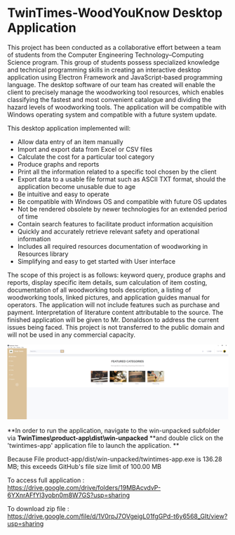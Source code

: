 # TwinTimes-WoodYouKnow Desktop Application

This project has been conducted as a collaborative effort between a team of students from the Computer Engineering Technology–Computing Science program. This group of students possess specialized knowledge and technical programming skills in creating an interactive desktop application using Electron Framework and JavaScript-based programming language. The desktop software of our team has created will enable the client to precisely manage the woodworking tool resources, which enables classifying the fastest and most convenient catalogue and dividing the hazard levels of woodworking tools. The application will be compatible with Windows operating system and compatible with a future system update.

This desktop application implemented will:
* Allow data entry of an item manually
* Import and export data from Excel or CSV files
* Calculate the cost for a particular tool category
* Produce graphs and reports
* Print all the information related to a specific tool chosen by the client
* Export data to a usable file format such as ASCII TXT format, should the application become unusable due to age
* Be intuitive and easy to operate
* Be compatible with Windows OS and compatible with future OS updates
* Not be rendered obsolete by newer technologies for an extended period of time
* Contain search features to facilitate product information acquisition
* Quickly and accurately retrieve relevant safety and operational information
* Includes all required resources documentation of woodworking in Resources library
* Simplifying and easy to get started with User interface

The scope of this project is as follows: keyword query, produce graphs and reports, display specific item details, sum calculation of item costing, documentation of all woodworking tools description, a listing of woodworking tools, linked pictures, and application guides manual for operators. The application will not include features such as purchase and payment. Interpretation of literature content attributable to the source. The finished application will be given to Mr. Donaldson to address the current issues being faced. This project is not transferred to the public domain and will not be used in any commercial capacity.

![Alt text](/fd1.png?raw=true "Screeshot 1")

**In order to run the application, navigate to the win-unpacked subfolder via **TwinTimes\product-app\dist\win-unpacked** **and double click on the 'twintimes-app' application file to launch the application. **


Because File product-app/dist/win-unpacked/twintimes-app.exe is 136.28 MB; this exceeds GitHub's file size limit of 100.00 MB

To access full application : https://drive.google.com/drive/folders/19MBAcvdvP-6YXnrAFfYl3yobn0m8W7GS?usp=sharing

To download zip file : https://drive.google.com/file/d/1V0rpJ7OVgeigL01fgGPd-t6y6568_GIt/view?usp=sharing
